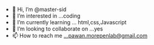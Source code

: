 - 👋 Hi, I’m @master-sid
- 👀 I’m interested in ...coding 
- 🌱 I’m currently learning ... html,css,Javascript
- 💞️ I’m looking to collaborate on ...yes
- 📫 How to reach me ...pawan.morepenlab@gmail.com

<!---
master-sid/master-sid is a ✨ special ✨ repository because its `README.md` (this file) appears on your GitHub profile.
You can click the Preview link to take a look at your changes.
--->

